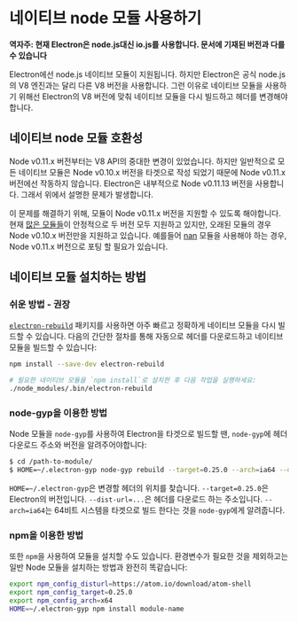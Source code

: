 ﻿# 네이티브 node 모듈 사용하기

__역자주: 현재 Electron은 node.js대신 io.js를 사용합니다. 문서에 기재된 버전과 다를 수 있습니다__

Electron에선 node.js 네이티브 모듈이 지원됩니다. 하지만 Electron은 공식 node.js의 V8 엔진과는 달리 다른 V8 버전을 사용합니다.
그런 이유로 네이티브 모듈을 사용하기 위해선 Electron의 V8 버전에 맞춰 네이티브 모듈을 다시 빌드하고 헤더를 변경해야 합니다.

## 네이티브 node 모듈 호환성

Node v0.11.x 버전부터는 V8 API의 중대한 변경이 있었습니다. 하지만 일반적으로 모든 네이티브 모듈은 Node v0.10.x 버전을 타겟으로 작성 되었기 때문에
Node v0.11.x 버전에선 작동하지 않습니다. Electron은 내부적으로 Node v0.11.13 버전을 사용합니다. 그래서 위에서 설명한 문제가 발생합니다.

이 문제를 해결하기 위해, 모듈이 Node v0.11.x 버전을 지원할 수 있도록 해야합니다.
현재 [많은 모듈들](https://www.npmjs.org/browse/depended/nan)이 안정적으로 두 버전 모두 지원하고 있지만,
오래된 모듈의 경우 Node v0.10.x 버전만을 지원하고 있습니다.
예를들어 [nan](https://github.com/rvagg/nan) 모듈을 사용해야 하는 경우, Node v0.11.x 버전으로 포팅 할 필요가 있습니다.

## 네이티브 모듈 설치하는 방법

### 쉬운 방법 - 권장

[`electron-rebuild`](https://github.com/paulcbetts/electron-rebuild) 패키지를 사용하면 아주 빠르고 정확하게 네이티브 모듈을 다시 빌드할 수 있습니다.
다음의 간단한 절차를 통해 자동으로 헤더를 다운로드하고 네이티브 모듈을 빌드할 수 있습니다:

```sh
npm install --save-dev electron-rebuild

# 필요한 네이티브 모듈을 `npm install`로 설치한 후 다음 작업을 실행하세요:
./node_modules/.bin/electron-rebuild
```

### node-gyp을 이용한 방법

Node 모듈을 `node-gyp`를 사용하여 Electron을 타겟으로 빌드할 땐, `node-gyp`에 헤더 다운로드 주소와 버전을 알려주어야합니다:

```bash
$ cd /path-to-module/
$ HOME=~/.electron-gyp node-gyp rebuild --target=0.25.0 --arch=ia64 --dist-url=https://atom.io/download/atom-shell
```

`HOME=~/.electron-gyp`은 변경할 헤더의 위치를 찾습니다. `--target=0.25.0`은 Electron의 버전입니다.
`--dist-url=...`은 헤더를 다운로드 하는 주소입니다. `--arch=ia64`는 64비트 시스템을 타겟으로 빌드 한다는 것을 `node-gyp`에게 알려줍니다.

### npm을 이용한 방법

또한 `npm`을 사용하여 모듈을 설치할 수도 있습니다.
환경변수가 필요한 것을 제외하고는 일반 Node 모듈을 설치하는 방법과 완전히 똑같습니다:

```bash
export npm_config_disturl=https://atom.io/download/atom-shell
export npm_config_target=0.25.0
export npm_config_arch=x64
HOME=~/.electron-gyp npm install module-name
```
